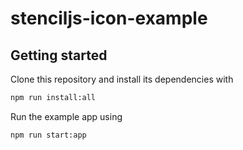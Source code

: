 # stenciljs-icon-example

## Getting started

Clone this repository and install its dependencies with

```bash
npm run install:all
```

Run the example app using

```bash
npm run start:app
```